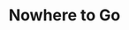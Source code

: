 --- 
title: "Nowhere to Go"
publishdate: "2019-4-3T16:48:46+02:00"
src: "https://365manga.net/manga/nowhere-to-go"
image: "https://data.365manga.net/images/thumbnails/24320-nowhere-to-go.jpg"
description: "[From Lililicious]: Nowhere to Go is another girls' boarding school story, but the deviousness of one of the main characters is what makes it memorable. It has a sequel called In the Afternoon...."
---